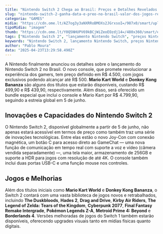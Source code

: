 ```yaml
---
title: "Nintendo Switch 2 Chega ao Brasil: Preços e Detalhes Revelados!"
slug: "nintendo-switch-2-ganha-data-e-preo-no-brasil-valor-dos-jogos-revelado"
categoria: "GAMES"
midia: "https://cdn.ome.lt/AZ7og3y3aNXRRoBMOXs2JGrxsoI=/987x0/smart/uploads/conteudo/fotos/OMELETE_CAPA_-_2025-04-23T102040.581.png"
tipoMidia: "imagem"
thumb: "https://cdn.ome.lt/Y0Q5NHUPV69kBCjWiZeoEOzdj14=/480x360/smart/extras/conteudos/omelete_THUMB_-_2025-04-23T102026.647.png"
tags: ["Nintendo Switch 2", "lançamento Nintendo Switch", "preços Nintendo Switch", "jogos Nintendo Switch", "Mario Kart World", "Donkey Kong Bananza", "tecnologia de jogos", "console de jogos"]
keywords: "Nintendo Switch 2, lançamento Nintendo Switch, preços Nintendo Switch, jogos Nintendo Switch, Mario Kart World, Donkey Kong Bananza, tecnologia de jogos, console de jogos"
author: "Pablo Moura"
data: "2025-04-23T13:29:58.490Z"
---
```


A Nintendo finalmente anunciou os detalhes sobre o lançamento do Nintendo Switch 2 no Brasil. O novo console, que promete revolucionar a experiência dos gamers, tem preço definido em R$ 4.500, com jogos exclusivos podendo alcançar até R$ 500. **Mario Kart World** e **Donkey Kong Bananza** são alguns dos títulos que estarão disponíveis, custando R$ 499,90 e R$ 439,90, respectivamente. Além disso, será oferecido um bundle especial que inclui o console e Mario Kart por R$ 4.799,90, seguindo a estreia global em 5 de junho.

## Inovações e Capacidades do Nintendo Switch 2

O Nintendo Switch 2, disponível globalmente a partir de 5 de junho, não apenas estará acessível em termos de preço como também traz uma série de inovações tecnológicas. Entre elas estão o novo Joy-Con com conexão magnética, um botão C para acesso direto ao GameChat — uma nova função de comunicação em tempo real com suporte a voz e vídeo (câmera vendida separadamente) —, uma tela maior, armazenamento de 256GB e suporte a HDR para jogos com resolução de até 4K. O console também inclui duas portas USB-C e uma função mouse nos controles.

## Jogos e Melhorias

Além dos títulos iniciais como **Mario Kart World** e **Donkey Kong Bananza**, o Switch 2 contará com uma vasta biblioteca de jogos novos e retrabalhados, incluindo **The Duskbloods**, **Hades 2**, **Drag and Drive**, **Kirby Air Riders**, **The Legend of Zelda: Tears of the Kingdom**, **Cyberpunk 2077**, **Final Fantasy Remake Intergrade**, **Pokémon Legends Z-A**, **Metroid Prime 4: Beyond** e **Borderlands 4**. Versões melhoradas de jogos do Switch 1 também estarão disponíveis, oferecendo upgrades visuais tanto em mídias físicas quanto digitais.